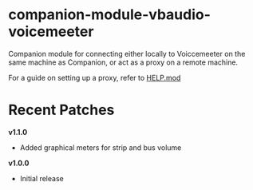 # companion-module-vbaudio-voicemeeter
Companion module for connecting either locally to Voiccemeeter on the same machine as Companion, or act as a proxy on a remote machine.

For a guide on setting up a proxy, refer to [HELP.mod](./companion/HELP.md)


# Recent Patches
**v1.1.0**
- Added graphical meters for strip and bus volume

**v1.0.0**
- Initial release